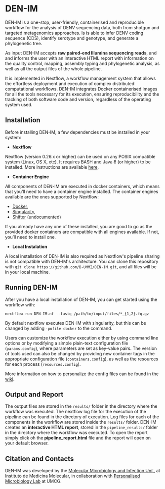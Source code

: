 # DEN-IM

DEN-IM is a  one-stop, user-friendly, containerised and reproducible workflow for the analysis of DENV sequencing data, 
both from shotgun and targeted metagenomics approaches.
Is is able to infer DENV coding sequence (CDS), identify serotype and genotype, and generate a phylogenetic tree.

As input DEN-IM accepts **raw paired-end Illumina sequencing reads**, and and informs the user with an interactive 
HTML report with information on the quality control, mapping, assembly typing and phylogenetic analysis, as well as 
all the output files of the whole pipeline.

It is implemented in Nextflow, a workflow management system that allows the effortless deployment and execution of 
complex distributed computational workflows. DEN-IM integrates Docker containerised images for all the tools necessary 
for its execution, ensuring reproducibility and the tracking of both software code and version, regardless of the 
operating system used.


## Installation

Before installing DEN-IM, a few dependencies must be installed in your system:

* **Nextflow**

Nextflow (version 0.26.x or higher) can be used on any POSIX compatible system (Linux, OS X, etc). It requires BASH and 
Java 8 (or higher) to be installed. More instructions are available [here](https://www.nextflow.io/docs/latest/getstarted.html).

* **Container Engine**

All components of DEN-IM are executed in docker containers, which means that you’ll need to have a container engine 
installed. The container engines available are the ones supported by Nextflow:

* [Docker](https://www.nextflow.io/docs/latest/docker.html),
* [Singularity](https://www.nextflow.io/docs/latest/singularity.html),
* [Shifter](https://github.com/NERSC/shifter) (undocumented)

If you already have any one of these installed, you are good to go as the provided docker containers are compatible 
with all engines available. If not, you’ll need to install one.

* **Local Instalation** 

A local installation of DEN-IM is also required as Nextflow's pipeline sharing is not compatible with DEN-IM's 
architecture. You can clone this repository with `git clone https://github.com/B-UMMI/DEN-IM.git`, and all 
files will be in your local machine.


## Running DEN-IM

After you have a local installation of DEN-IM, you can get started using the workflow with:

`nextflow run DEN-IM.nf --fastq /path/to/input/files/*_{1,2}.fq.gz`

By default nextflow executes DEN-IM with singularity, but this can be changed by adding `-pofile docker` to the command.

Users can customize the workflow execution either by using command line options or by modifying a simple plain-text 
configuration file (`params.config`), where parameters are set as key-value pairs. The version of tools used can also 
be changed by providing new container tags in the appropriate configuration file (`containers.config`), as well as the 
resources for each process (`resources.config`).

More information on how to personalize the config files can be found in the [wiki](https://github.com/B-UMMI/DEN-IM/wiki/How-to-Run-DEN-IM).


## Output and Report

The output files are stored in the `results/` folder in the directory where the workflow was executed. 
The nextflow log file for the execution of the pipeline can be found in the directory of execution. Log files for each
of the components in the workflow are stored inside the `results/` folder.
DEN-IM creates an **interactive HTML report**, stored in the `pipeline_results/` folder in the directory where the 
workflow was executed. To open the report simply click oh the **pipeline_report.html** file and the report will open on 
your default browser. 


## Citation and Contacts

DEN-IM was developed by the [Molecular Microbiology and Infection Unit](http://darwin.phyloviz.net/wiki/doku.php), at Instituto de Medicina Molecular, in collaboration with [Personalised Microbiology Lab](https://rossenlab.com/) at UMCG.
